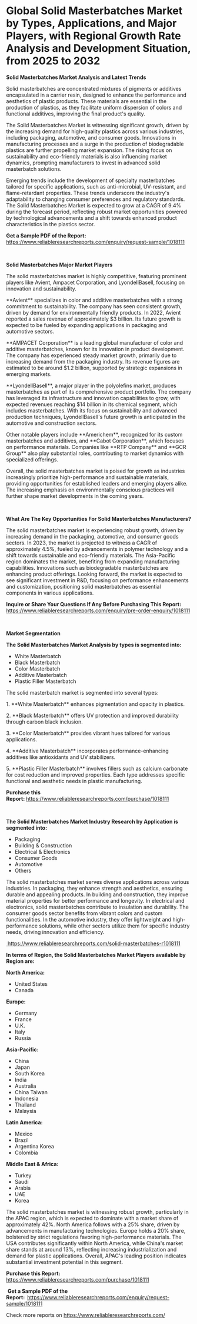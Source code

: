 <p><h1>Global Solid Masterbatches Market by Types, Applications, and Major Players, with Regional Growth Rate Analysis and Development Situation, from 2025 to 2032</h1></p><p><strong>Solid Masterbatches Market Analysis and Latest Trends</strong></p>
<p><p>Solid masterbatches are concentrated mixtures of pigments or additives encapsulated in a carrier resin, designed to enhance the performance and aesthetics of plastic products. These materials are essential in the production of plastics, as they facilitate uniform dispersion of colors and functional additives, improving the final product's quality.</p><p>The Solid Masterbatches Market is witnessing significant growth, driven by the increasing demand for high-quality plastics across various industries, including packaging, automotive, and consumer goods. Innovations in manufacturing processes and a surge in the production of biodegradable plastics are further propelling market expansion. The rising focus on sustainability and eco-friendly materials is also influencing market dynamics, prompting manufacturers to invest in advanced solid masterbatch solutions.</p><p>Emerging trends include the development of specialty masterbatches tailored for specific applications, such as anti-microbial, UV-resistant, and flame-retardant properties. These trends underscore the industry's adaptability to changing consumer preferences and regulatory standards. The Solid Masterbatches Market is expected to grow at a CAGR of 9.4% during the forecast period, reflecting robust market opportunities powered by technological advancements and a shift towards enhanced product characteristics in the plastics sector.</p></p>
<p><strong>Get a Sample PDF of the Report:&nbsp;</strong> <a href="https://www.reliableresearchreports.com/enquiry/request-sample/1018111?utm_campaign=2183&utm_medium=2&utm_source=Github&utm_content=ia&utm_term=30012025&utm_id=solid-masterbatches">https://www.reliableresearchreports.com/enquiry/request-sample/1018111</a></p>
<p>&nbsp;</p>
<p><strong>Solid Masterbatches Major Market Players</strong></p>
<p><p>The solid masterbatches market is highly competitive, featuring prominent players like Avient, Ampacet Corporation, and LyondellBasell, focusing on innovation and sustainability. </p><p>**Avient** specializes in color and additive masterbatches with a strong commitment to sustainability. The company has seen consistent growth, driven by demand for environmentally friendly products. In 2022, Avient reported a sales revenue of approximately $3 billion. Its future growth is expected to be fueled by expanding applications in packaging and automotive sectors.</p><p>**AMPACET Corporation** is a leading global manufacturer of color and additive masterbatches, known for its innovation in product development. The company has experienced steady market growth, primarily due to increasing demand from the packaging industry. Its revenue figures are estimated to be around $1.2 billion, supported by strategic expansions in emerging markets.</p><p>**LyondellBasell**, a major player in the polyolefins market, produces masterbatches as part of its comprehensive product portfolio. The company has leveraged its infrastructure and innovation capabilities to grow, with expected revenues reaching $14 billion in its chemical segment, which includes masterbatches. With its focus on sustainability and advanced production techniques, LyondellBasell's future growth is anticipated in the automotive and construction sectors.</p><p>Other notable players include **Americhem**, recognized for its custom masterbatches and additives, and **Cabot Corporation**, which focuses on performance materials. Companies like **RTP Company** and **GCR Group** also play substantial roles, contributing to market dynamics with specialized offerings.</p><p>Overall, the solid masterbatches market is poised for growth as industries increasingly prioritize high-performance and sustainable materials, providing opportunities for established leaders and emerging players alike. The increasing emphasis on environmentally conscious practices will further shape market developments in the coming years.</p></p>
<p>&nbsp;</p>
<p><strong>What Are The Key Opportunities For Solid Masterbatches Manufacturers?</strong></p>
<p><p>The solid masterbatches market is experiencing robust growth, driven by increasing demand in the packaging, automotive, and consumer goods sectors. In 2023, the market is projected to witness a CAGR of approximately 4.5%, fueled by advancements in polymer technology and a shift towards sustainable and eco-friendly materials. The Asia-Pacific region dominates the market, benefiting from expanding manufacturing capabilities. Innovations such as biodegradable masterbatches are enhancing product offerings. Looking forward, the market is expected to see significant investment in R&D, focusing on performance enhancements and customization, positioning solid masterbatches as essential components in various applications.</p></p>
<p><strong>Inquire or Share Your Questions If Any Before Purchasing This Report:</strong> <a href="https://www.reliableresearchreports.com/enquiry/pre-order-enquiry/1018111?utm_campaign=2183&utm_medium=2&utm_source=Github&utm_content=ia&utm_term=30012025&utm_id=solid-masterbatches">https://www.reliableresearchreports.com/enquiry/pre-order-enquiry/1018111</a></p>
<p>&nbsp;</p>
<p><strong>Market Segmentation</strong></p>
<p><strong>The Solid Masterbatches Market Analysis by types is segmented into:</strong></p>
<p><ul><li>White Masterbatch</li><li>Black Masterbatch</li><li>Color Masterbatch</li><li>Additive Masterbatch</li><li>Plastic Filler Masterbatch</li></ul></p>
<p><p>The solid masterbatch market is segmented into several types: </p><p>1. **White Masterbatch** enhances pigmentation and opacity in plastics.</p><p>2. **Black Masterbatch** offers UV protection and improved durability through carbon black inclusion.</p><p>3. **Color Masterbatch** provides vibrant hues tailored for various applications.</p><p>4. **Additive Masterbatch** incorporates performance-enhancing additives like antioxidants and UV stabilizers.</p><p>5. **Plastic Filler Masterbatch** involves fillers such as calcium carbonate for cost reduction and improved properties. Each type addresses specific functional and aesthetic needs in plastic manufacturing.</p></p>
<p><strong>Purchase this Report:&nbsp;</strong><a href="https://www.reliableresearchreports.com/purchase/1018111?utm_campaign=2183&utm_medium=2&utm_source=Github&utm_content=ia&utm_term=30012025&utm_id=solid-masterbatches">https://www.reliableresearchreports.com/purchase/1018111</a></p>
<p>&nbsp;</p>
<p><strong>The Solid Masterbatches Market Industry Research by Application is segmented into:</strong></p>
<p><ul><li>Packaging</li><li>Building & Construction</li><li>Electrical & Electronics</li><li>Consumer Goods</li><li>Automotive</li><li>Others</li></ul></p>
<p><p>The solid masterbatches market serves diverse applications across various industries. In packaging, they enhance strength and aesthetics, ensuring durable and appealing products. In building and construction, they improve material properties for better performance and longevity. In electrical and electronics, solid masterbatches contribute to insulation and durability. The consumer goods sector benefits from vibrant colors and custom functionalities. In the automotive industry, they offer lightweight and high-performance solutions, while other sectors utilize them for specific industry needs, driving innovation and efficiency.</p></p>
<p><a href="https://www.reliableresearchreports.com/solid-masterbatches-r1018111?utm_campaign=2183&utm_medium=2&utm_source=Github&utm_content=ia&utm_term=30012025&utm_id=solid-masterbatches">&nbsp;https://www.reliableresearchreports.com/solid-masterbatches-r1018111</a></p>
<p><strong>In terms of Region, the Solid Masterbatches Market Players available by Region are:</strong></p>
<p>
    <p> <strong> North America: </strong>
        <ul>
            <li>United States</li>
            <li>Canada</li>
        </ul>
        </p> 
    <p> <strong> Europe: </strong>
        <ul>
            <li>Germany</li>
            <li>France</li>
            <li>U.K.</li>
            <li>Italy</li>
            <li>Russia</li>
        </ul>
        </p> 
    <p> <strong> Asia-Pacific: </strong>
        <ul>
            <li>China</li>
            <li>Japan</li>
            <li>South Korea</li>
            <li>India</li>
            <li>Australia</li>
            <li>China Taiwan</li>
            <li>Indonesia</li>
            <li>Thailand</li>
            <li>Malaysia</li>
        </ul>
        </p> 
    <p> <strong> Latin America: </strong>
        <ul>
            <li>Mexico</li>
            <li>Brazil</li>
            <li>Argentina Korea</li>
            <li>Colombia</li>
        </ul>
        </p> 
    <p> <strong> Middle East & Africa: </strong>
        <ul>
            <li>Turkey</li>
            <li>Saudi</li>
            <li>Arabia</li>
            <li>UAE</li>
            <li>Korea</li>
        </ul>
    </p>
    </p>
<p><p>The solid masterbatches market is witnessing robust growth, particularly in the APAC region, which is expected to dominate with a market share of approximately 42%. North America follows with a 25% share, driven by advancements in manufacturing technologies. Europe holds a 20% share, bolstered by strict regulations favoring high-performance materials. The USA contributes significantly within North America, while China's market share stands at around 13%, reflecting increasing industrialization and demand for plastic applications. Overall, APAC's leading position indicates substantial investment potential in this segment.</p></p>
<p><strong>Purchase this Report: </strong><a href="https://www.reliableresearchreports.com/purchase/1018111?utm_campaign=2183&utm_medium=2&utm_source=Github&utm_content=ia&utm_term=30012025&utm_id=solid-masterbatches">https://www.reliableresearchreports.com/purchase/1018111</a></p>
<p>&nbsp;<strong>Get a Sample PDF of the Report:&nbsp;&nbsp;</strong><a href="https://www.reliableresearchreports.com/enquiry/request-sample/1018111?utm_campaign=2183&utm_medium=2&utm_source=Github&utm_content=ia&utm_term=30012025&utm_id=solid-masterbatches">https://www.reliableresearchreports.com/enquiry/request-sample/1018111</a></p>
<p><strong></strong></p>
<p>Check more reports on <a href="https://www.reliableresearchreports.com/?utm_campaign=2183&utm_medium=2&utm_source=Github&utm_content=ia&utm_term=30012025&utm_id=solid-masterbatches">https://www.reliableresearchreports.com/</a></p>